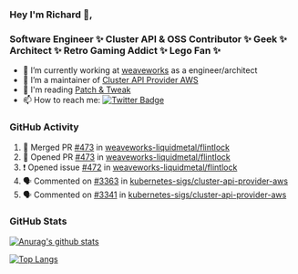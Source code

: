 ### Hey I'm Richard 👋, 

<h3 align="left">Software Engineer ✨ Cluster API & OSS Contributor ✨ Geek ✨ Architect ✨ Retro Gaming Addict ✨ Lego Fan ✨</h3>

- 🔭 I’m currently working at [weaveworks](https://github.com/weaveworks) as a engineer/architect
- 👯 I’m a maintainer of [Cluster API Provider AWS](https://github.com/kubernetes-sigs/cluster-api-provider-aws)
- 💬 I'm reading [Patch & Tweak](https://bjooks.com/products/patch-tweak-exploring-modular-synthesis)
- 📫 How to reach me: [![Twitter Badge](https://img.shields.io/badge/-@fruit_case-00acee?style=flat&logo=Twitter&logoColor=white)](https://twitter.com/intent/follow?screen_name=fruit_case "Follow on Twitter")

### GitHub Activity 

<!--START_SECTION:activity-->
1. 🎉 Merged PR [#473](https://github.com/weaveworks-liquidmetal/flintlock/pull/473) in [weaveworks-liquidmetal/flintlock](https://github.com/weaveworks-liquidmetal/flintlock)
2. 💪 Opened PR [#473](https://github.com/weaveworks-liquidmetal/flintlock/pull/473) in [weaveworks-liquidmetal/flintlock](https://github.com/weaveworks-liquidmetal/flintlock)
3. ❗️ Opened issue [#472](https://github.com/weaveworks-liquidmetal/flintlock/issues/472) in [weaveworks-liquidmetal/flintlock](https://github.com/weaveworks-liquidmetal/flintlock)
4. 🗣 Commented on [#3363](https://github.com/kubernetes-sigs/cluster-api-provider-aws/issues/3363) in [kubernetes-sigs/cluster-api-provider-aws](https://github.com/kubernetes-sigs/cluster-api-provider-aws)
5. 🗣 Commented on [#3341](https://github.com/kubernetes-sigs/cluster-api-provider-aws/issues/3341) in [kubernetes-sigs/cluster-api-provider-aws](https://github.com/kubernetes-sigs/cluster-api-provider-aws)
<!--END_SECTION:activity-->

### GitHub Stats

[![Anurag's github stats](https://github-readme-stats.vercel.app/api?username=richardcase&count_private=true&show_icons=true)](https://github.com/anuraghazra/github-readme-stats)

[![Top Langs](https://github-readme-stats.vercel.app/api/top-langs/?username=richardcase&hide=html&layout=compact)](https://github.com/anuraghazra/github-readme-stats)
